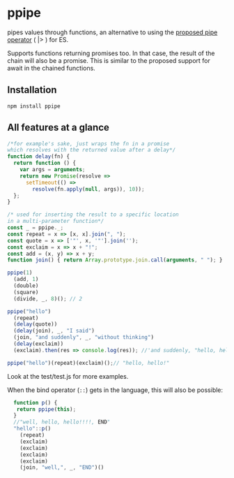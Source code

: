 # ppipe
pipes values through functions, an alternative to using the [proposed pipe operator](https://github.com/mindeavor/es-pipeline-operator) ( |> ) for ES.

Supports functions returning promises too. In that case, the result of the
chain will also be a promise. This is similar to the proposed support for
await in the chained functions.

## Installation

`npm install ppipe`

## All features at a glance

```javascript
/*for example's sake, just wraps the fn in a promise
which resolves with the returned value after a delay*/
function delay(fn) {
  return function () {
    var args = arguments;
    return new Promise(resolve => 
      setTimeout(() => 
        resolve(fn.apply(null, args)), 10));
  };
}

/* used for inserting the result to a specific location
in a multi-parameter function*/
const _ = ppipe._;
const repeat = x => [x, x].join(", ");
const quote = x => ['"', x, '"'].join('');
const exclaim = x => x + "!";
const add = (x, y) => x + y;
function join() { return Array.prototype.join.call(arguments, " "); }

ppipe(1)
  (add, 1)
  (double)
  (square)
  (divide, _, 8)(); // 2

ppipe("hello")
  (repeat)
  (delay(quote))
  (delay(join), _, "I said")
  (join, "and suddenly", _, "without thinking")
  (delay(exclaim))
  (exclaim).then(res => console.log(res)); //'and suddenly, "hello, hello", I said, without thinking!!'

ppipe("hello")(repeat)(exclaim)();// "hello, hello!"
```

Look at the test/test.js for more examples.

When the bind operator (`::`) gets in the language, this will also be possible:

```javascript
  function p() {
   return ppipe(this);
  }
  //"well, hello, hello!!!!, END"
  "hello"::p()
    (repeat)
    (exclaim)
    (exclaim)
    (exclaim)
    (exclaim)
    (join, "well,", _, "END")()
```
